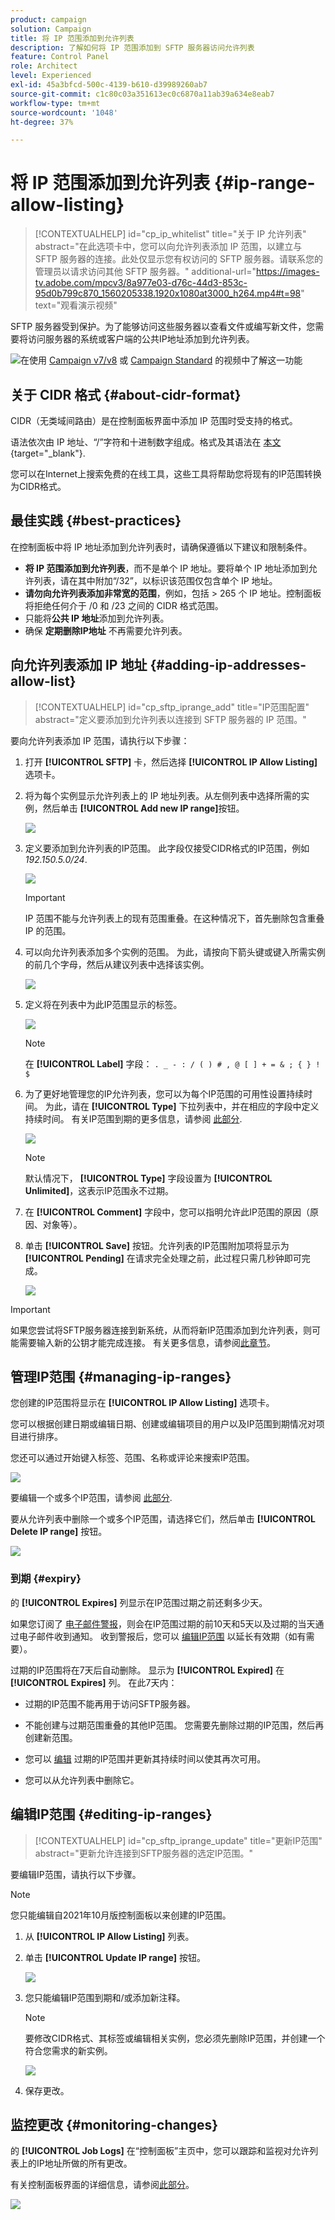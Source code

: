 ```yaml
---
product: campaign
solution: Campaign
title: 将 IP 范围添加到允许列表
description: 了解如何将 IP 范围添加到 SFTP 服务器访问允许列表
feature: Control Panel
role: Architect
level: Experienced
exl-id: 45a3bfcd-500c-4139-b610-d39989260ab7
source-git-commit: c1c80c03a351613ec0c6870a11ab39a634e8eab7
workflow-type: tm+mt
source-wordcount: '1048'
ht-degree: 37%

---
```


# 将 IP 范围添加到允许列表 {#ip-range-allow-listing}

>[!CONTEXTUALHELP]
>id="cp_ip_whitelist"
>title="关于 IP 允许列表"
>abstract="在此选项卡中，您可以向允许列表添加 IP 范围，以建立与 SFTP 服务器的连接。此处仅显示您有权访问的 SFTP 服务器。请联系您的管理员以请求访问其他 SFTP 服务器。"
>additional-url="https://images-tv.adobe.com/mpcv3/8a977e03-d76c-44d3-853c-95d0b799c870_1560205338.1920x1080at3000_h264.mp4#t=98" text="观看演示视频"

SFTP 服务器受到保护。为了能够访问这些服务器以查看文件或编写新文件，您需要将访问服务器的系统或客户端的公共IP地址添加到允许列表。

![](assets/do-not-localize/how-to-video.png)在使用 [Campaign v7/v8](https://experienceleague.adobe.com/docs/campaign-classic-learn/control-panel/sftp-management/adding-ip-range-to-allow-list.html#sftp-management) 或 [Campaign Standard](https://experienceleague.adobe.com/docs/campaign-standard-learn/control-panel/sftp-management/adding-ip-range-to-allow-list.html#sftp-management) 的视频中了解这一功能

## 关于 CIDR 格式 {#about-cidr-format}

CIDR（无类域间路由）是在控制面板界面中添加 IP 范围时受支持的格式。

语法依次由 IP 地址、“/”字符和十进制数字组成。格式及其语法在 [本文](https://whatismyipaddress.com/cidr){target="_blank"}.

您可以在Internet上搜索免费的在线工具，这些工具将帮助您将现有的IP范围转换为CIDR格式。

## 最佳实践 {#best-practices}

在控制面板中将 IP 地址添加到允许列表时，请确保遵循以下建议和限制条件。

* **将 IP 范围添加到允许列表**，而不是单个 IP 地址。要将单个 IP 地址添加到允许列表，请在其中附加“/32”，以标识该范围仅包含单个 IP 地址。
* **请勿向允许列表添加非常宽的范围**，例如，包括 > 265 个 IP 地址。控制面板将拒绝任何介于 /0 和 /23 之间的 CIDR 格式范围。
* 只能将&#x200B;**公共 IP 地址**&#x200B;添加到允许列表。
* 确保 **定期删除IP地址** 不再需要允许列表。

## 向允许列表添加 IP 地址 {#adding-ip-addresses-allow-list}

>[!CONTEXTUALHELP]
>id="cp_sftp_iprange_add"
>title="IP范围配置"
>abstract="定义要添加到允许列表以连接到 SFTP 服务器的 IP 范围。"

要向允许列表添加 IP 范围，请执行以下步骤：

1. 打开 **[!UICONTROL SFTP]** 卡，然后选择 **[!UICONTROL IP Allow Listing]** 选项卡。
1. 将为每个实例显示允许列表上的 IP 地址列表。从左侧列表中选择所需的实例，然后单击 **[!UICONTROL Add new IP range]**&#x200B;按钮。

   ![](assets/control_panel_add_range.png)

1. 定义要添加到允许列表的IP范围。 此字段仅接受CIDR格式的IP范围，例如 *192.150.5.0/24*.

   ![](assets/control_panel_add_range4.png)

   >[!IMPORTANT]
   >
   >IP 范围不能与允许列表上的现有范围重叠。在这种情况下，首先删除包含重叠 IP 的范围。

1. 可以向允许列表添加多个实例的范围。 为此，请按向下箭头键或键入所需实例的前几个字母，然后从建议列表中选择该实例。

   ![](assets/control_panel_add_range3.png)

1. 定义将在列表中为此IP范围显示的标签。

   ![](assets/control_panel_add_range2.png)

   >[!NOTE]
   >
   >在 **[!UICONTROL Label]** 字段：
   > `. _ - : / ( ) # , @ [ ] + = & ; { } ! $`

1. 为了更好地管理您的IP允许列表，您可以为每个IP范围的可用性设置持续时间。 为此，请在 **[!UICONTROL Type]** 下拉列表中，并在相应的字段中定义持续时间。 有关IP范围到期的更多信息，请参阅 [此部分](#expiry).

   ![](assets/control_panel_add_range5.png)

   >[!NOTE]
   >
   >默认情况下， **[!UICONTROL Type]** 字段设置为 **[!UICONTROL Unlimited]**，这表示IP范围永不过期。

1. 在 **[!UICONTROL Comment]** 字段中，您可以指明允许此IP范围的原因（原因、对象等）。

1. 单击 **[!UICONTROL Save]** 按钮。允许列表的IP范围附加项将显示为 **[!UICONTROL Pending]** 在请求完全处理之前，此过程只需几秒钟即可完成。

   ![](assets/control_panel_add_range6.png)

>[!IMPORTANT]
>
>如果您尝试将SFTP服务器连接到新系统，从而将新IP范围添加到允许列表，则可能需要输入新的公钥才能完成连接。 有关更多信息，请参阅[此章节](key-management.md)。

## 管理IP范围 {#managing-ip-ranges}

您创建的IP范围将显示在 **[!UICONTROL IP Allow Listing]** 选项卡。

您可以根据创建日期或编辑日期、创建或编辑项目的用户以及IP范围到期情况对项目进行排序。

您还可以通过开始键入标签、范围、名称或评论来搜索IP范围。

![](assets/control_panel_allow_list_sort.png)

要编辑一个或多个IP范围，请参阅 [此部分](#editing-ip-ranges).

要从允许列表中删除一个或多个IP范围，请选择它们，然后单击 **[!UICONTROL Delete IP range]** 按钮。

![](assets/control_panel_delete_range.png)

### 到期 {#expiry}

的 **[!UICONTROL Expires]** 列显示在IP范围过期之前还剩多少天。

如果您订阅了 [电子邮件警报](../../performance-monitoring/using/email-alerting.md)，则会在IP范围过期的前10天和5天以及过期的当天通过电子邮件收到通知。 收到警报后，您可以 [编辑IP范围](#editing-ip-ranges) 以延长有效期（如有需要）。

过期的IP范围将在7天后自动删除。 显示为 **[!UICONTROL Expired]** 在 **[!UICONTROL Expires]** 列。 在此7天内：

* 过期的IP范围不能再用于访问SFTP服务器。

* 不能创建与过期范围重叠的其他IP范围。 您需要先删除过期的IP范围，然后再创建新范围。

* 您可以 [编辑](#editing-ip-ranges) 过期的IP范围并更新其持续时间以使其再次可用。

* 您可以从允许列表中删除它。

## 编辑IP范围 {#editing-ip-ranges}

>[!CONTEXTUALHELP]
>id="cp_sftp_iprange_update"
>title="更新IP范围"
>abstract="更新允许连接到SFTP服务器的选定IP范围。"

要编辑IP范围，请执行以下步骤。

>[!NOTE]
>
>您只能编辑自2021年10月版控制面板以来创建的IP范围。

<!--Edition is not available for IP ranges that have been created before the Control Panel October 2021 release.-->

1. 从 **[!UICONTROL IP Allow Listing]** 列表。

1. 单击 **[!UICONTROL Update IP range]** 按钮。

   ![](assets/control_panel_edit_range.png)

1. 您只能编辑IP范围到期和/或添加新注释。

   >[!NOTE]
   >
   >要修改CIDR格式、其标签或编辑相关实例，您必须先删除IP范围，并创建一个符合您需求的新实例。

   ![](assets/control_panel_edit_range2.png)

1. 保存更改。

## 监控更改 {#monitoring-changes}

的 **[!UICONTROL Job Logs]** 在“控制面板”主页中，您可以跟踪和监视对允许列表上的IP地址所做的所有更改。

有关控制面板界面的详细信息，请参阅[此部分](../../discover/using/discovering-the-interface.md)。

![](assets/control_panel_ip_log.png)
